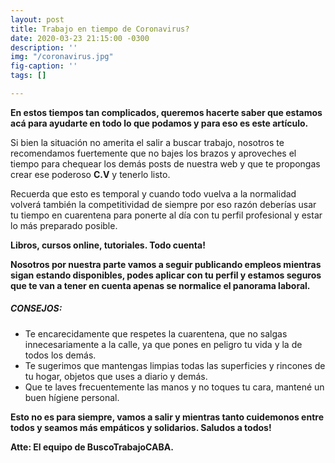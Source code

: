 ```yaml
---
layout: post
title: Trabajo en tiempo de Coronavirus?
date: 2020-03-23 21:15:00 -0300
description: ''
img: "/coronavirus.jpg"
fig-caption: ''
tags: []

---
```

**En estos tiempos tan complicados, queremos hacerte saber que estamos acá para ayudarte en todo lo que podamos y para eso es este artículo.**

Si bien la situación no amerita el salir a buscar trabajo, nosotros te recomendamos fuertemente que no bajes los brazos y aproveches el tiempo para chequear los demás posts de nuestra web y que te propongas crear ese poderoso **C.V** y tenerlo listo.

Recuerda que esto es temporal y cuando todo vuelva a la normalidad volverá también la competitividad de siempre por eso razón deberías usar tu tiempo en cuarentena para ponerte al día con tu perfil profesional y estar lo más preparado posible. 

**Libros, cursos online, tutoriales. Todo cuenta!**

**Nosotros por nuestra parte vamos a seguir publicando empleos mientras sigan estando disponibles, podes aplicar con tu perfil y estamos seguros que te van a tener en cuenta apenas se normalice el panorama laboral.**

##### CONSEJOS:

* Te encarecidamente que respetes la cuarentena, que no salgas innecesariamente a la calle, ya que pones en peligro tu vida y la de todos los demás.
* Te sugerimos que mantengas limpias todas las superficies y rincones de tu hogar, objetos que uses a diario y demás.
* Que te laves frecuentemente las manos y no toques tu cara, mantené un buen hígiene personal.

**Esto no es para siempre, vamos a salir y mientras tanto cuidemonos entre todos y seamos más empáticos y solidarios. Saludos a todos!**

**Atte: El equipo de BuscoTrabajoCABA.**